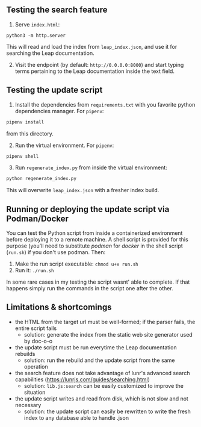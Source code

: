 ## Testing the search feature
1. Serve `index.html`:

```
python3 -m http.server
```
This will read and load the index from `leap_index.json`, and use it for searching the Leap documentation.

2. Visit the endpoint (by default: `http://0.0.0.0:8000`) and start typing terms pertaining to the Leap documentation inside the text field.

## Testing the update script
1. Install the dependencies from `requirements.txt` with you favorite python dependencies manager. For `pipenv`:
```python
pipenv install
```
from this directory. 

2. Run the virtual environment. For `pipenv`:
```python
pipenv shell
```

3. Run `regenerate_index.py` from inside the virtual environment: 
```python
python regenerate_index.py
```

This will overwrite `leap_index.json` with a fresher index build.

## Running or deploying the update script via Podman/Docker
You can test the Python script from inside a containerized environment before deploying it to a remote machine. A shell script is provided for this purpose (you'll need to substitute _podman_ for _docker_ in the shell script (`run.sh`) if you don't use podman. Then:
1. Make the run script executable: `chmod u+x run.sh`
2. Run it: `./run.sh`

In some rare cases in my testing the script wasnt' able to complete. If that happens simply run the commands in the script one after the other.

## Limitations & shortcomings
- the HTML from the target url must be well-formed; if the parser fails, the entire script fails
  - solution: generate the index from the static web site generator used by doc-o-o
- the update script must be run everytime the Leap documentation rebuilds
  - solution: run the rebuild and the update script from the same operation
- the search feature does not take advantage of lunr's advanced search capabilities (https://lunrjs.com/guides/searching.html)
  - solution: `lib.js:search` can be easily customized to improve the situation
- the update script writes and read from disk, which is not slow and not necessary
  - solution:  the update script can easily be rewritten to write the fresh index to any database able to handle .json
